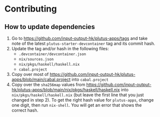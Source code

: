# Contributing

## How to update dependencies

  1. Go to https://github.com/input-output-hk/plutus-apps/tags and take note of the latest `plutus-starter-devcontainer` tag and its commit hash.
  2. Update the tag and/or hash in the following files:
      - `.devcontainer/devcontainer.json`
      - `nix/sources.json`
      - `nix/pkgs/haskell/haskell.nix`
      - `cabal.project`
  3. Copy over most of https://github.com/input-output-hk/plutus-apps/blob/main/cabal.project into `cabal.project`
  4. Copy over the `sha256map` values from https://github.com/input-output-hk/plutus-apps/blob/main/nix/pkgs/haskell/haskell.nix into `nix/pkgs/haskell/haskell.nix` (but leave the first line that you just changed in step 2). To get the right hash value for `plutus-apps`, change one digit, then run `nix-shell`. You will get an error that shows the correct hash.